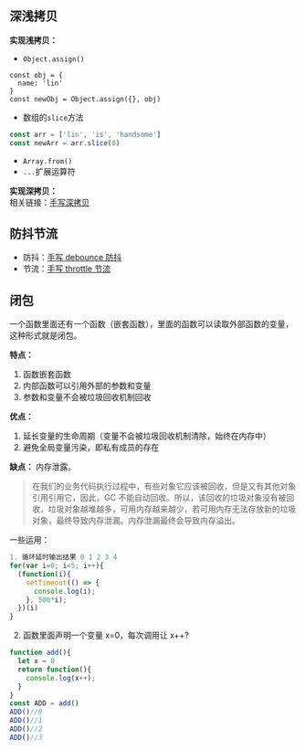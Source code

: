 ## 深浅拷贝

**实现浅拷贝：**<br>

- `Object.assign()`

```js{4}
const obj = {
  name: 'lin'
}
const newObj = Object.assign({}, obj)
```

- 数组的`slice`方法

```js
const arr = ['lin', 'is', 'handsome']
const newArr = arr.slice(0)
```

- `Array.from()`
- `...`扩展运算符

**实现深拷贝：**<br>
相关链接：[手写深拷贝](/handwritten/deepClone)

## 防抖节流

- 防抖：[手写 debounce 防抖](/handwritten/debounce)
- 节流：[手写 throttle 节流](/handwritten/throttle)

## 闭包

一个函数里面还有一个函数（嵌套函数），里面的函数可以读取外部函数的变量，这种形式就是闭包。

**特点：**<br>

1. 函数嵌套函数
2. 内部函数可以引用外部的参数和变量
3. 参数和变量不会被垃圾回收机制回收

**优点：**<br>

1. 延长变量的生命周期（变量不会被垃圾回收机制清除，始终在内存中）
2. 避免全局变量污染，即私有成员的存在

**缺点：** 内存泄露。

> 在我们的业务代码执行过程中，有些对象它应该被回收，但是又有其他对象引用引用它，因此，GC 不能自动回收。所以，该回收的垃圾对象没有被回收，垃圾对象越堆越多，可用内存越来越少，若可用内存无法存放新的垃圾对象，最终导致内存泄漏。内存泄漏最终会导致内存溢出。

一些运用：

```js
1. 循环延时输出结果 0 1 2 3 4
for(var i=0; i<5; i++){
  (function(i){
    setTimeout(() => {
      console.log(i);
    }, 500*i);
  })(i)
}
```

2. 函数里面声明一个变量 x=0，每次调用让 x++?

```js
function add(){
  let x = 0
  return function(){
    console.log(x++);
  }
}
const ADD = add()
ADD()//0
ADD()//1
ADD()//2
ADD()//3
```
